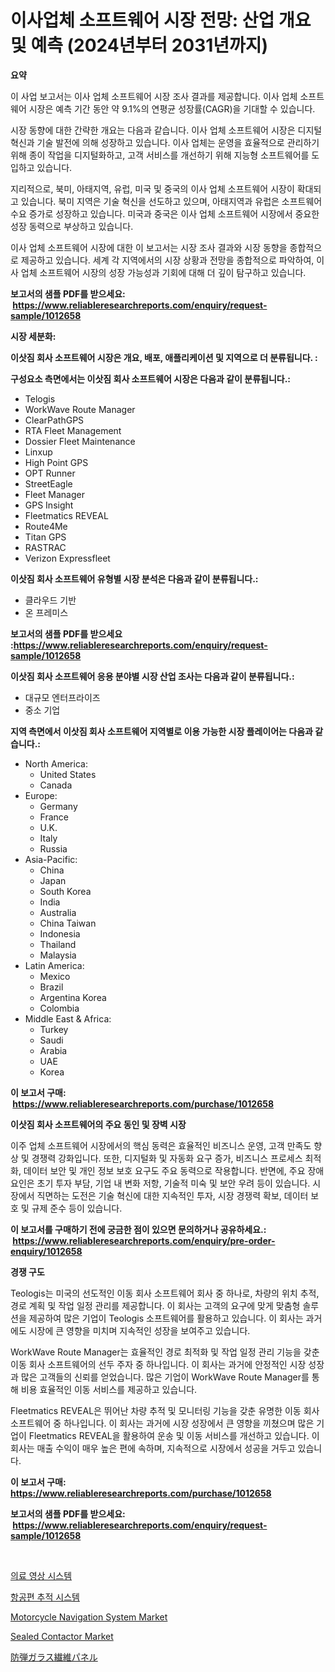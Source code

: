 <p><h1>이사업체 소프트웨어 시장 전망: 산업 개요 및 예측 (2024년부터 2031년까지)</h1></p><p><strong>요약</strong></p>
<p><p>이 사업 보고서는 이사 업체 소프트웨어 시장 조사 결과를 제공합니다. 이사 업체 소프트웨어 시장은 예측 기간 동안 약 9.1%의 연평균 성장률(CAGR)을 기대할 수 있습니다.</p><p>시장 동향에 대한 간략한 개요는 다음과 같습니다. 이사 업체 소프트웨어 시장은 디지털 혁신과 기술 발전에 의해 성장하고 있습니다. 이사 업체는 운영을 효율적으로 관리하기 위해 종이 작업을 디지털화하고, 고객 서비스를 개선하기 위해 지능형 소프트웨어를 도입하고 있습니다.</p><p>지리적으로, 북미, 아태지역, 유럽, 미국 및 중국의 이사 업체 소프트웨어 시장이 확대되고 있습니다. 북미 지역은 기술 혁신을 선도하고 있으며, 아태지역과 유럽은 소프트웨어 수요 증가로 성장하고 있습니다. 미국과 중국은 이사 업체 소프트웨어 시장에서 중요한 성장 동력으로 부상하고 있습니다.</p><p>이사 업체 소프트웨어 시장에 대한 이 보고서는 시장 조사 결과와 시장 동향을 종합적으로 제공하고 있습니다. 세계 각 지역에서의 시장 상황과 전망을 종합적으로 파악하여, 이사 업체 소프트웨어 시장의 성장 가능성과 기회에 대해 더 깊이 탐구하고 있습니다.</p></p>
<p><strong>보고서의 샘플 PDF를 받으세요: &nbsp;<a href="https://www.reliableresearchreports.com/enquiry/request-sample/1012658">https://www.reliableresearchreports.com/enquiry/request-sample/1012658</a></strong></p>
<p><strong>시장 세분화:</strong></p>
<p><strong> 이삿짐 회사 소프트웨어 시장은 개요, 배포, 애플리케이션 및 지역으로 더 분류됩니다. :</strong></p>
<p><strong>구성요소 측면에서는 이삿짐 회사 소프트웨어 시장은 다음과 같이 분류됩니다.:</strong></p>
<p><ul><li>Telogis</li><li>WorkWave Route Manager</li><li>ClearPathGPS</li><li>RTA Fleet Management</li><li>Dossier Fleet Maintenance</li><li>Linxup</li><li>High Point GPS</li><li>OPT Runner</li><li>StreetEagle</li><li>Fleet Manager</li><li>GPS Insight</li><li>Fleetmatics REVEAL</li><li>Route4Me</li><li>Titan GPS</li><li>RASTRAC</li><li>Verizon Expressfleet</li></ul></p>
<p><strong> 이삿짐 회사 소프트웨어 유형별 시장 분석은 다음과 같이 분류됩니다.:</strong></p>
<p><ul><li>클라우드 기반</li><li>온 프레미스</li></ul></p>
<p><strong>보고서의 샘플 PDF를 받으세요 :<a href="https://www.reliableresearchreports.com/enquiry/request-sample/1012658">https://www.reliableresearchreports.com/enquiry/request-sample/1012658</a></strong></p>
<p><strong> 이삿짐 회사 소프트웨어 응용 분야별 시장 산업 조사는 다음과 같이 분류됩니다.:</strong></p>
<p><ul><li>대규모 엔터프라이즈</li><li>중소 기업</li></ul></p>
<p><strong>지역 측면에서 이삿짐 회사 소프트웨어 지역별로 이용 가능한 시장 플레이어는 다음과 같습니다.:</strong></p>
<p><ul>
    <li>
        North America:
        <ul>
            <li>United States</li>
            <li>Canada</li>
        </ul>
    </li>
    <li>
        Europe:
        <ul>
            <li>Germany</li>
            <li>France</li>
            <li>U.K.</li>
            <li>Italy</li>
            <li>Russia</li>
        </ul>
    </li>
    <li>
        Asia-Pacific:
        <ul>
            <li>China</li>
            <li>Japan</li>
            <li>South Korea</li>
            <li>India</li>
            <li>Australia</li>
            <li>China Taiwan</li>
            <li>Indonesia</li>
            <li>Thailand</li>
            <li>Malaysia</li>
        </ul>
    </li>
    <li>
        Latin America:
        <ul>
            <li>Mexico</li>
            <li>Brazil</li>
            <li>Argentina Korea</li>
            <li>Colombia</li>
        </ul>
    </li>
    <li>
        Middle East & Africa:
        <ul>
            <li>Turkey</li>
            <li>Saudi</li>
            <li>Arabia</li>
            <li>UAE</li>
            <li>Korea</li>
        </ul>
    </li>
    </ul></p>
<p><strong>이 보고서 구매: &nbsp;<a href="https://www.reliableresearchreports.com/purchase/1012658">https://www.reliableresearchreports.com/purchase/1012658</a></strong></p>
<p><strong>이삿짐 회사 소프트웨어의 주요 동인 및 장벽 시장</strong></p>
<p><p>이주 업체 소프트웨어 시장에서의 핵심 동력은 효율적인 비즈니스 운영, 고객 만족도 향상 및 경쟁력 강화입니다. 또한, 디지털화 및 자동화 요구 증가, 비즈니스 프로세스 최적화, 데이터 보안 및 개인 정보 보호 요구도 주요 동력으로 작용합니다. 반면에, 주요 장애요인은 초기 투자 부담, 기업 내 변화 저항, 기술적 미숙 및 보안 우려 등이 있습니다. 시장에서 직면하는 도전은 기술 혁신에 대한 지속적인 투자, 시장 경쟁력 확보, 데이터 보호 및 규제 준수 등이 있습니다.</p></p>
<p><strong>이 보고서를 구매하기 전에 궁금한 점이 있으면 문의하거나 공유하세요.: &nbsp;<a href="https://www.reliableresearchreports.com/enquiry/pre-order-enquiry/1012658">https://www.reliableresearchreports.com/enquiry/pre-order-enquiry/1012658</a></strong></p>
<p><strong>경쟁 구도</strong></p>
<p><p>Teologis는 미국의 선도적인 이동 회사 소프트웨어 회사 중 하나로, 차량의 위치 추적, 경로 계획 및 작업 일정 관리를 제공합니다. 이 회사는 고객의 요구에 맞게 맞춤형 솔루션을 제공하여 많은 기업이 Teologis 소프트웨어를 활용하고 있습니다. 이 회사는 과거에도 시장에 큰 영향을 미치며 지속적인 성장을 보여주고 있습니다.</p><p>WorkWave Route Manager는 효율적인 경로 최적화 및 작업 일정 관리 기능을 갖춘 이동 회사 소프트웨어의 선두 주자 중 하나입니다. 이 회사는 과거에 안정적인 시장 성장과 많은 고객들의 신뢰를 얻었습니다. 많은 기업이 WorkWave Route Manager를 통해 비용 효율적인 이동 서비스를 제공하고 있습니다.</p><p>Fleetmatics REVEAL은 뛰어난 차량 추적 및 모니터링 기능을 갖춘 유명한 이동 회사 소프트웨어 중 하나입니다. 이 회사는 과거에 시장 성장에서 큰 영향을 끼쳤으며 많은 기업이 Fleetmatics REVEAL을 활용하여 운송 및 이동 서비스를 개선하고 있습니다. 이 회사는 매출 수익이 매우 높은 편에 속하며, 지속적으로 시장에서 성공을 거두고 있습니다.</p></p>
<p><strong>이 보고서 구매: &nbsp; <a href="https://www.reliableresearchreports.com/purchase/1012658">https://www.reliableresearchreports.com/purchase/1012658</a></strong></p>
<p><strong>보고서의 샘플 PDF를 받으세요: &nbsp;<a href="https://www.reliableresearchreports.com/enquiry/request-sample/1012658">https://www.reliableresearchreports.com/enquiry/request-sample/1012658</a></strong><strong></strong></p>
<p>&nbsp;</p>
<p><p><a href="https://github.com/CorEmtymerich56566/Market-Research-Report-List-1/blob/main/647324111310.md">의료 영상 시스템</a></p><p><a href="https://github.com/GabrielBlanda5656/Market-Research-Report-List-1/blob/main/880082111309.md">항공편 추적 시스템</a></p><p><a href="https://issuu.com/reportprime-2/docs/motorcycle-navigation-system-market-size-2030.pptx">Motorcycle Navigation System Market</a></p><p><a href="https://github.com/ChiragRp1/Market-Research-Report-List-3/blob/main/sealed-contactor-market.md">Sealed Contactor Market</a></p><p><a href="https://github.com/EstelWisozk1/Market-Research-Report-List-1/blob/main/268027812070.md">防弾ガラス繊維パネル</a></p></p>